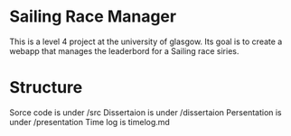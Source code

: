 # Sailing Race Manager

This is a level 4 project at the university of glasgow. Its goal is to create a webapp that manages the leaderbord for a Sailing race siries.

# Structure
Sorce code is under /src
Dissertaion is under /dissertaion
Persentation is under /presentation
Time log is timelog.md

